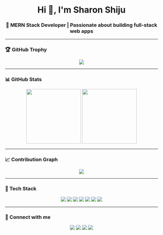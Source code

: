 <h1 align="center">Hi 👋, I'm Sharon Shiju</h1>
<h3 align="center">🚀 MERN Stack Developer | Passionate about building full-stack web apps</h3>

---

### 🏆 GitHub Trophy
<p align="center">
  <img src="https://github-profile-trophy.vercel.app/?username=sharonshiju5&theme=radical&row=1&column=7" />
</p>

---

### 📊 GitHub Stats
<p align="center">
  <img src="https://github-readme-stats.vercel.app/api?username=sharonshiju5&show_icons=true&theme=radical" height="180" />
  <img src="https://github-readme-stats.vercel.app/api/top-langs/?username=sharonshiju5&layout=compact&theme=radical" height="180"/>
</p>

---

### 📈 Contribution Graph
<p align="center">
  <img src="https://github-readme-activity-graph.vercel.app/graph?username=sharonshiju5&theme=dracula&area=true" />
</p>

---

### 🚀 Tech Stack
<p align="center">
  <img src="https://img.shields.io/badge/JavaScript-F7DF1E?style=for-the-badge&logo=javascript&logoColor=black" />
  <img src="https://img.shields.io/badge/React-61DAFB?style=for-the-badge&logo=react&logoColor=black" />
  <img src="https://img.shields.io/badge/Node.js-339933?style=for-the-badge&logo=nodedotjs&logoColor=white" />
  <img src="https://img.shields.io/badge/Express.js-000000?style=for-the-badge&logo=express&logoColor=white" />
  <img src="https://img.shields.io/badge/MongoDB-4EA94B?style=for-the-badge&logo=mongodb&logoColor=white" />
  <img src="https://img.shields.io/badge/HTML5-E34F26?style=for-the-badge&logo=html5&logoColor=white" />
  <img src="https://img.shields.io/badge/CSS3-1572B6?style=for-the-badge&logo=css3&logoColor=white" />
</p>

---

### 🔗 Connect with me
<p align="center">
  <a href="mailto:sharonshiju261@gmail.com"><img src="https://img.shields.io/badge/Gmail-D14836?style=for-the-badge&logo=gmail&logoColor=white" /></a>
  <a href="https://www.linkedin.com/in/sharonshiju"><img src="https://img.shields.io/badge/LinkedIn-blue?style=for-the-badge&logo=linkedin&logoColor=white" /></a>
  <a href="https://t.me/sharonshiju"><img src="https://img.shields.io/badge/Telegram-2CA5E0?style=for-the-badge&logo=telegram&logoColor=white" /></a>
  <a href="https://twitter.com/sharonshiju5"><img src="https://img.shields.io/badge/Twitter-1DA1F2?style=for-the-badge&logo=twitter&logoColor=white" /></a>
</p>
